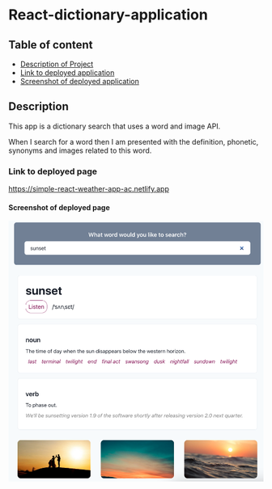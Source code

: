 # React-dictionary-application

## Table of content

- [Description of Project](#description)
- [Link to deployed application](#link-to-deployed-page)
- [Screenshot of deployed application](#screenshot-of-deployed-page)

## Description

This app is a dictionary search that uses a word and image API.

When I search for a word then I am presented with the definition, phonetic, synonyms and images related to this word.

### Link to deployed page

https://simple-react-weather-app-ac.netlify.app

#### Screenshot of deployed page

![Screenshot of deployed page](src/images/deployedApp.png)
